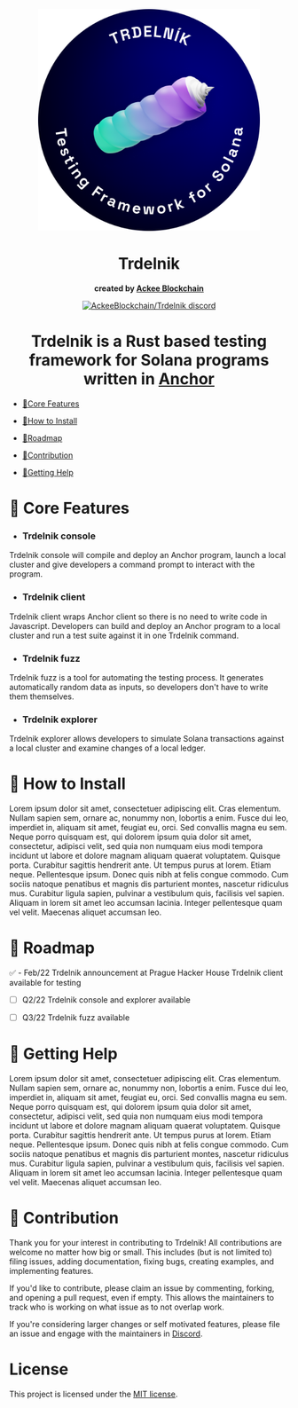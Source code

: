 <div align="center">
   <img height="400x" width="400" src="Badge_trdelnik.png"/>
 

# Trdelnik 
**created by [Ackee Blockchain](https://ackeeblockchain.com)**
 
  <p align="center">
   <a href="https://discord.gg/eGduTxK2Es">
    <img src="https://discordapp.com/api/guilds/867746290678104064/widget.png?style=banner2" title="AckeeBlockchain/Trdelnik discord">
   </a>
    </p>
                                                                                          
</div>
 
<div align="center">
 
# **Trdelnik** is a Rust based testing framework for Solana programs written in [Anchor](https://project-serum.github.io/anchor/getting-started/introduction.html) 
 
 </div>
 
- [📌Core Features](#-core-features)

- [💾How to Install](#how-to-install)

- [📆Roadmap](#-roadmap)

- [🚀Contribution](#-contribution)

- [🍼Getting Help](#getting-help)

# 📌 Core Features

- ### Trdelnik console

Trdelnik console will compile and deploy an Anchor program, launch a local cluster 
and give developers a command prompt to interact with the program.

- ### Trdelnik client

Trdelnik client wraps Anchor client so there is no need to write code in Javascript.
Developers can build and deploy an Anchor program to a local cluster and run a test suite against it in one Trdelnik command.

- ### Trdelnik fuzz
    
Trdelnik fuzz is a tool for automating the testing process. It generates automatically random data as inputs, so developers don't have to write them themselves.

- ### Trdelnik explorer

Trdelnik explorer allows developers to simulate Solana transactions against a
local cluster and examine changes of a local ledger.

# 💾 How to Install

Lorem ipsum dolor sit amet, consectetuer adipiscing elit. Cras elementum. Nullam sapien sem, ornare ac, nonummy non, lobortis a enim. Fusce dui leo, imperdiet in, aliquam sit amet, feugiat eu, orci. Sed convallis magna eu sem. Neque porro quisquam est, qui dolorem ipsum quia dolor sit amet, consectetur, adipisci velit, sed quia non numquam eius modi tempora incidunt ut labore et dolore magnam aliquam quaerat voluptatem. Quisque porta. Curabitur sagittis hendrerit ante. Ut tempus purus at lorem. Etiam neque. Pellentesque ipsum. Donec quis nibh at felis congue commodo. Cum sociis natoque penatibus et magnis dis parturient montes, nascetur ridiculus mus. Curabitur ligula sapien, pulvinar a vestibulum quis, facilisis vel sapien. Aliquam in lorem sit amet leo accumsan lacinia. Integer pellentesque quam vel velit. Maecenas aliquet accumsan leo.

# 📆 Roadmap  

✅ - Feb/22
Trdelnik announcement at Prague Hacker House
Trdelnik client available for testing

- [ ]  Q2/22
Trdelnik console and explorer available

- [ ]  Q3/22
Trdelnik fuzz available


# 🍼 Getting Help 

Lorem ipsum dolor sit amet, consectetuer adipiscing elit. Cras elementum. Nullam sapien sem, ornare ac, nonummy non, lobortis a enim. Fusce dui leo, imperdiet in, aliquam sit amet, feugiat eu, orci. Sed convallis magna eu sem. Neque porro quisquam est, qui dolorem ipsum quia dolor sit amet, consectetur, adipisci velit, sed quia non numquam eius modi tempora incidunt ut labore et dolore magnam aliquam quaerat voluptatem. Quisque porta. Curabitur sagittis hendrerit ante. Ut tempus purus at lorem. Etiam neque. Pellentesque ipsum. Donec quis nibh at felis congue commodo. Cum sociis natoque penatibus et magnis dis parturient montes, nascetur ridiculus mus. Curabitur ligula sapien, pulvinar a vestibulum quis, facilisis vel sapien. Aliquam in lorem sit amet leo accumsan lacinia. Integer pellentesque quam vel velit. Maecenas aliquet accumsan leo.



# 🚀 Contribution

Thank you for your interest in contributing to Trdelnik! All contributions are welcome no
matter how big or small. This includes (but is not limited to) filing issues,
adding documentation, fixing bugs, creating examples, and implementing features.

If you'd like to contribute, please claim an issue by commenting, forking, and
opening a pull request, even if empty. This allows the maintainers to track who
is working on what issue as to not overlap work. 

If you're considering larger changes or self motivated features, please file an issue
and engage with the maintainers in [Discord](https://discord.gg/CDTTFXCf).

# License
This project is licensed under the [MIT license](https://github.com/Ackee-Blockchain/trdelnik/blob/master/LICENSE).
